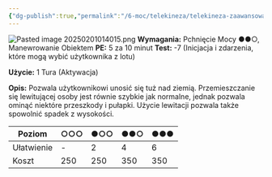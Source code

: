 ```yaml
---
{"dg-publish":true,"permalink":"/6-moc/telekineza/telekineza-zaawansowane/lewitacja/","dgPassFrontmatter":true}
---
```


![Pasted image 20250201014015.png](/img/user/6%20Obrazy/Pasted%20image%2020250201014015.png)
**Wymagania:** Pchnięcie Mocy ●●○, Manewrowanie Obiektem
**PE:** 5 za 10 minut
**Test:** -7 (Inicjacja i zdarzenia, które mogą wybić użytkownika z lotu)

**Użycie:** 1 Tura (Aktywacja)

**Opis:** Pozwala użytkownikowi unosić się tuż nad ziemią. Przemieszczanie się lewitującej osoby jest równie szybkie jak normalne, jednak pozwala ominąć niektóre przeszkody i pułapki. Użycie lewitacji pozwala także spowolnić spadek z wysokości.

| Poziom     | ○○○ | ●○○ | ●●○ | ●●● |
| ---------- | --- | --- | --- | --- |
| Ułatwienie | -   | 2   | 4   | 6   |
| Koszt      | 250 | 250 | 350 | 350 |